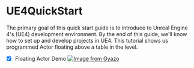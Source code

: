 # UE4QuickStart
The primary goal of this quick start guide is to introduce to Unreal Engine 4's (UE4) development environment. By the end of this guide, we'll know how to set up and develop projects in UE4. This tutorial shows us programmed Actor floating above a table in the level.

- [x] Floating Actor Demo
[![Image from Gyazo](https://i.gyazo.com/300f9c912ee0d321d94fcea604a6944e.gif)](https://gyazo.com/300f9c912ee0d321d94fcea604a6944e)
